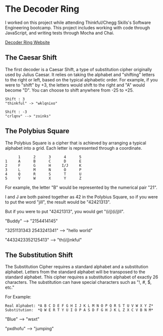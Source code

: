 # The Decoder Ring
I worked on this project while attending Thinkful/Chegg Skills's Software Engineering bootcamp. 
This project includes working with code through JavaScript, and writing tests through Mocha and Chai.

[Decoder Ring Website](https://noladodd.github.io/Decoder-Ring/)

## The Caesar Shift
The first decoder is a Caesar Shift, a type of substitution cipher originally used by Julius Caesar. 
It relies on taking the alphabet and "shifting" letters to the right or left, based on the typical alphabetic order.
For example, if you were to "shift" by +3, the letters would shift to the right and "A" would become "D". 
You can choose to shift anywhere from -25 to +25.
```
Shift : 3
"thinkful" -> "wklqnixo"
```
```
Shift : -3
"crlqnv" --> "zoinks"
```

## The Polybius Square
The Polybius Square is a cipher that is achieved by arranging a typical alphabet into a grid. 
Each letter is represented through a coordinate. 
```
      1      2      3      4      5 
1     A      B      C      D      E
2     F      G      H     I/J     K
3     L      M      N      O      P
4     Q      R      S      T      U
5     V      W      X      Y      Z    
```
For example, the letter "B" would be represented by the numerical pair "21".

I and J are both paired together as 42 in the Polybius Square, so if you were to put the word
"jill", the result would be "42421313". 

But if you were to put "42421313", you would get "(i/j)(i/j)ll".

"Buddy"  --> "2154414145"

"3251131343 2543241341" --> "hello world"

"4432423352125413" --> "th(i/j)nkful"


## The Substitution Shift

The Substitution Cipher requires a standard alphabet and a substitution alphabet. 
Letters from the standard alphabet will be transposed to the standard alphabet. 
This cipher requires a substitution alphabet of exactly 26 characters.
The substitution can have special characters such as "!, #, $, etc."

For Example: 
```
Real Alphabet: *A B C D E F G H I J K L M N O P Q R S T U V W X Y Z*
Substitution:  *Q W E R T Y U I O P A S D F G H J K L Z X C V B N M*
```

"Blue" --> "wsxt"

"pxdhofu" --> "jumping"

